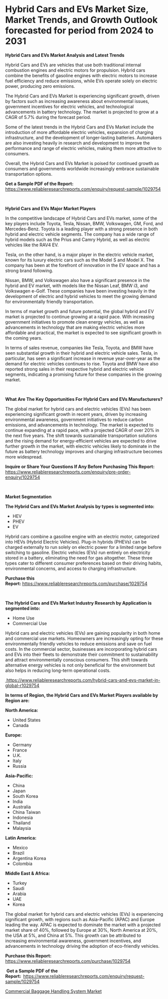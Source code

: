<p><h1>Hybrid Cars and EVs Market Size, Market Trends, and Growth Outlook forecasted for period from 2024 to 2031</h1></p><p><strong>Hybrid Cars and EVs Market Analysis and Latest Trends</strong></p>
<p><p>Hybrid Cars and EVs are vehicles that use both traditional internal combustion engines and electric motors for propulsion. Hybrid cars combine the benefits of gasoline engines with electric motors to increase fuel efficiency and reduce emissions, while EVs operate solely on electric power, producing zero emissions.</p><p>The Hybrid Cars and EVs Market is experiencing significant growth, driven by factors such as increasing awareness about environmental issues, government incentives for electric vehicles, and technological advancements in battery technology. The market is projected to grow at a CAGR of 5.7% during the forecast period.</p><p>Some of the latest trends in the Hybrid Cars and EVs Market include the introduction of more affordable electric vehicles, expansion of charging infrastructure, and the development of longer-lasting batteries. Automakers are also investing heavily in research and development to improve the performance and range of electric vehicles, making them more attractive to consumers.</p><p>Overall, the Hybrid Cars and EVs Market is poised for continued growth as consumers and governments worldwide increasingly embrace sustainable transportation options.</p></p>
<p><strong>Get a Sample PDF of the Report:&nbsp;</strong> <a href="https://www.reliableresearchreports.com/enquiry/request-sample/1029754">https://www.reliableresearchreports.com/enquiry/request-sample/1029754</a></p>
<p>&nbsp;</p>
<p><strong>Hybrid Cars and EVs Major Market Players</strong></p>
<p><p>In the competitive landscape of Hybrid Cars and EVs market, some of the key players include Toyota, Tesla, Nissan, BMW, Volkswagen, GM, Ford, and Mercedes-Benz. Toyota is a leading player with a strong presence in both hybrid and electric vehicle segments. The company has a wide range of hybrid models such as the Prius and Camry Hybrid, as well as electric vehicles like the RAV4 EV.</p><p>Tesla, on the other hand, is a major player in the electric vehicle market, known for its luxury electric cars such as the Model S and Model X. The company has been at the forefront of innovation in the EV space and has a strong brand following.</p><p>Nissan, BMW, and Volkswagen also have a significant presence in the hybrid and EV market, with models like the Nissan Leaf, BMW i3, and Volkswagen e-Golf. These companies have been investing heavily in the development of electric and hybrid vehicles to meet the growing demand for environmentally friendly transportation.</p><p>In terms of market growth and future potential, the global hybrid and EV market is projected to continue growing at a rapid pace. With increasing government initiatives to promote clean energy vehicles, as well as advancements in technology that are making electric vehicles more affordable and practical, the market is expected to see significant growth in the coming years.</p><p>In terms of sales revenue, companies like Tesla, Toyota, and BMW have seen substantial growth in their hybrid and electric vehicle sales. Tesla, in particular, has seen a significant increase in revenue year-over-year as the demand for electric vehicles continues to rise. Toyota and BMW have also reported strong sales in their respective hybrid and electric vehicle segments, indicating a promising future for these companies in the growing market.</p></p>
<p>&nbsp;</p>
<p><strong>What Are The Key Opportunities For Hybrid Cars and EVs Manufacturers?</strong></p>
<p><p>The global market for hybrid cars and electric vehicles (EVs) has been experiencing significant growth in recent years, driven by increasing environmental awareness, government initiatives to reduce carbon emissions, and advancements in technology. The market is expected to continue expanding at a rapid pace, with a projected CAGR of over 20% in the next five years. The shift towards sustainable transportation solutions and the rising demand for energy-efficient vehicles are expected to drive further growth in the market, with electric vehicles likely to dominate in the future as battery technology improves and charging infrastructure becomes more widespread.</p></p>
<p><strong>Inquire or Share Your Questions If Any Before Purchasing This Report:</strong> <a href="https://www.reliableresearchreports.com/enquiry/pre-order-enquiry/1029754">https://www.reliableresearchreports.com/enquiry/pre-order-enquiry/1029754</a></p>
<p>&nbsp;</p>
<p><strong>Market Segmentation</strong></p>
<p><strong>The Hybrid Cars and EVs Market Analysis by types is segmented into:</strong></p>
<p><ul><li>HEV</li><li>PHEV</li><li>EV</li></ul></p>
<p><p>Hybrid cars combine a gasoline engine with an electric motor, categorized into HEVs (Hybrid Electric Vehicles). Plug-in hybrids (PHEVs) can be charged externally to run solely on electric power for a limited range before switching to gasoline. Electric vehicles (EVs) run entirely on electricity stored in a battery, eliminating the need for gas altogether. These three types cater to different consumer preferences based on their driving habits, environmental concerns, and access to charging infrastructure.</p></p>
<p><strong>Purchase this Report:&nbsp;</strong><a href="https://www.reliableresearchreports.com/purchase/1029754">https://www.reliableresearchreports.com/purchase/1029754</a></p>
<p>&nbsp;</p>
<p><strong>The Hybrid Cars and EVs Market Industry Research by Application is segmented into:</strong></p>
<p><ul><li>Home Use</li><li>Commercial Use</li></ul></p>
<p><p>Hybrid cars and electric vehicles (EVs) are gaining popularity in both home and commercial use markets. Homeowners are increasingly opting for these environmentally friendly vehicles to reduce emissions and save on fuel costs. In the commercial sector, businesses are incorporating hybrid cars and EVs into their fleets to demonstrate their commitment to sustainability and attract environmentally conscious consumers. This shift towards alternative energy vehicles is not only beneficial for the environment but also helps in reducing long-term operational costs.</p></p>
<p><a href="https://www.reliableresearchreports.com/hybrid-cars-and-evs-market-in-global-r1029754">&nbsp;https://www.reliableresearchreports.com/hybrid-cars-and-evs-market-in-global-r1029754</a></p>
<p><strong>In terms of Region, the Hybrid Cars and EVs Market Players available by Region are:</strong></p>
<p>
    <p> <strong> North America: </strong>
        <ul>
            <li>United States</li>
            <li>Canada</li>
        </ul>
        </p> 
    <p> <strong> Europe: </strong>
        <ul>
            <li>Germany</li>
            <li>France</li>
            <li>U.K.</li>
            <li>Italy</li>
            <li>Russia</li>
        </ul>
        </p> 
    <p> <strong> Asia-Pacific: </strong>
        <ul>
            <li>China</li>
            <li>Japan</li>
            <li>South Korea</li>
            <li>India</li>
            <li>Australia</li>
            <li>China Taiwan</li>
            <li>Indonesia</li>
            <li>Thailand</li>
            <li>Malaysia</li>
        </ul>
        </p> 
    <p> <strong> Latin America: </strong>
        <ul>
            <li>Mexico</li>
            <li>Brazil</li>
            <li>Argentina Korea</li>
            <li>Colombia</li>
        </ul>
        </p> 
    <p> <strong> Middle East & Africa: </strong>
        <ul>
            <li>Turkey</li>
            <li>Saudi</li>
            <li>Arabia</li>
            <li>UAE</li>
            <li>Korea</li>
        </ul>
    </p>
    </p>
<p><p>The global market for hybrid cars and electric vehicles (EVs) is experiencing significant growth, with regions such as Asia-Pacific (APAC) and Europe leading the way. APAC is expected to dominate the market with a projected market share of 40%, followed by Europe at 30%, North America at 20%, the USA at 5%, and China at 5%. This growth can be attributed to increasing environmental awareness, government incentives, and advancements in technology driving the adoption of eco-friendly vehicles.</p></p>
<p><strong>Purchase this Report: </strong><a href="https://www.reliableresearchreports.com/purchase/1029754">https://www.reliableresearchreports.com/purchase/1029754</a></p>
<p>&nbsp;<strong>Get a Sample PDF of the Report:&nbsp;&nbsp;</strong><a href="https://www.reliableresearchreports.com/enquiry/request-sample/1029754">https://www.reliableresearchreports.com/enquiry/request-sample/1029754</a></p>
<p><strong></strong></p>
<p><p><a href="https://github.com/RickHolmes3/Market-Research-Report-List-5/blob/main/commercial-baggage-handling-system-market.md">Commercial Baggage Handling System Market</a></p></p>